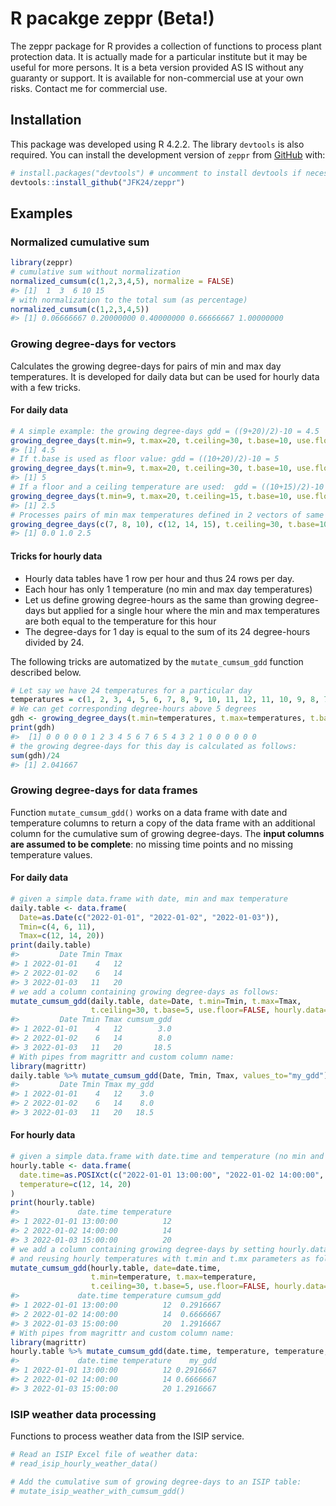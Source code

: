 
<!-- README.md is generated from README.Rmd. Please edit that file -->

# R pacakge zeppr (Beta!)

<!-- badges: start -->
<!-- badges: end -->

The zeppr package for R provides a collection of functions to process
plant protection data. It is actually made for a particular institute
but it may be useful for more persons. It is a beta version provided AS
IS without any guaranty or support. It is available for non-commercial
use at your own risks. Contact me for commercial use.

## Installation

This package was developed using R 4.2.2. The library `devtools` is also
required. You can install the development version of `zeppr` from
[GitHub](https://github.com/) with:

``` r
# install.packages("devtools") # uncomment to install devtools if necessary 
devtools::install_github("JFK24/zeppr")
```

## Examples

### Normalized cumulative sum

``` r
library(zeppr)
# cumulative sum without normalization
normalized_cumsum(c(1,2,3,4,5), normalize = FALSE)
#> [1]  1  3  6 10 15
# with normalization to the total sum (as percentage)
normalized_cumsum(c(1,2,3,4,5))
#> [1] 0.06666667 0.20000000 0.40000000 0.66666667 1.00000000
```

### Growing degree-days for vectors

Calculates the growing degree-days for pairs of min and max day
temperatures. It is developed for daily data but can be used for hourly
data with a few tricks.

#### For daily data

``` r
# A simple example: the growing degree-days gdd = ((9+20)/2)-10 = 4.5
growing_degree_days(t.min=9, t.max=20, t.ceiling=30, t.base=10, use.floor=FALSE)
#> [1] 4.5
# If t.base is used as floor value: gdd = ((10+20)/2)-10 = 5
growing_degree_days(t.min=9, t.max=20, t.ceiling=30, t.base=10, use.floor=TRUE)
#> [1] 5
# If a floor and a ceiling temperature are used:  gdd = ((10+15)/2)-10 = 2.5
growing_degree_days(t.min=9, t.max=20, t.ceiling=15, t.base=10, use.floor=TRUE)
#> [1] 2.5
# Processes pairs of min max temperatures defined in 2 vectors of same length
growing_degree_days(c(7, 8, 10), c(12, 14, 15), t.ceiling=30, t.base=10, use.floor=FALSE)
#> [1] 0.0 1.0 2.5
```

#### Tricks for hourly data

- Hourly data tables have 1 row per hour and thus 24 rows per day.
- Each hour has only 1 temperature (no min and max day temperatures)
- Let us define growing degree-hours as the same than growing
  degree-days but applied for a single hour where the min and max
  temperatures are both equal to the temperature for this hour
- The degree-days for 1 day is equal to the sum of its 24 degree-hours
  divided by 24.

The following tricks are automatized by the `mutate_cumsum_gdd` function
described below.

``` r
# Let say we have 24 temperatures for a particular day
temperatures = c(1, 2, 3, 4, 5, 6, 7, 8, 9, 10, 11, 12, 11, 10, 9, 8, 7, 6, 5, 4, 3, 2, 1, 0)
# We can get corresponding degree-hours above 5 degrees
gdh <- growing_degree_days(t.min=temperatures, t.max=temperatures, t.base=5)
print(gdh)
#>  [1] 0 0 0 0 0 1 2 3 4 5 6 7 6 5 4 3 2 1 0 0 0 0 0 0
# the growing degree-days for this day is calculated as follows:
sum(gdh)/24
#> [1] 2.041667
```

### Growing degree-days for data frames

Function `mutate_cumsum_gdd()` works on a data frame with date and
temperature columns to return a copy of the data frame with an
additional column for the cumulative sum of growing degree-days. The
**input columns are assumed to be complete**: no missing time points and
no missing temperature values.

#### For daily data

``` r
# given a simple data.frame with date, min and max temperature
daily.table <- data.frame(
  Date=as.Date(c("2022-01-01", "2022-01-02", "2022-01-03")),
  Tmin=c(4, 6, 11),
  Tmax=c(12, 14, 20))
print(daily.table)
#>         Date Tmin Tmax
#> 1 2022-01-01    4   12
#> 2 2022-01-02    6   14
#> 3 2022-01-03   11   20
# we add a column containing growing degree-days as follows:
mutate_cumsum_gdd(daily.table, date=Date, t.min=Tmin, t.max=Tmax, 
                  t.ceiling=30, t.base=5, use.floor=FALSE, hourly.data=FALSE)
#>         Date Tmin Tmax cumsum_gdd
#> 1 2022-01-01    4   12        3.0
#> 2 2022-01-02    6   14        8.0
#> 3 2022-01-03   11   20       18.5
# With pipes from magrittr and custom column name:
library(magrittr)
daily.table %>% mutate_cumsum_gdd(Date, Tmin, Tmax, values_to="my_gdd")
#>         Date Tmin Tmax my_gdd
#> 1 2022-01-01    4   12    3.0
#> 2 2022-01-02    6   14    8.0
#> 3 2022-01-03   11   20   18.5
```

#### For hourly data

``` r
# given a simple data.frame with date.time and temperature (no min and max)
hourly.table <- data.frame(
  date.time=as.POSIXct(c("2022-01-01 13:00:00", "2022-01-02 14:00:00", "2022-01-03 15:00:00")),
  temperature=c(12, 14, 20)
)
print(hourly.table)
#>             date.time temperature
#> 1 2022-01-01 13:00:00          12
#> 2 2022-01-02 14:00:00          14
#> 3 2022-01-03 15:00:00          20
# we add a column containing growing degree-days by setting hourly.data to TRUE 
# and reusing hourly temperatures with t.min and t.mx parameters as follows:
mutate_cumsum_gdd(hourly.table, date=date.time, 
                  t.min=temperature, t.max=temperature, 
                  t.ceiling=30, t.base=5, use.floor=FALSE, hourly.data=TRUE)
#>             date.time temperature cumsum_gdd
#> 1 2022-01-01 13:00:00          12  0.2916667
#> 2 2022-01-02 14:00:00          14  0.6666667
#> 3 2022-01-03 15:00:00          20  1.2916667
# With pipes from magrittr and custom column name:
library(magrittr)
hourly.table %>% mutate_cumsum_gdd(date.time, temperature, temperature, hourly.data=TRUE, values_to="my_gdd")
#>             date.time temperature    my_gdd
#> 1 2022-01-01 13:00:00          12 0.2916667
#> 2 2022-01-02 14:00:00          14 0.6666667
#> 3 2022-01-03 15:00:00          20 1.2916667
```

### ISIP weather data processing

Functions to process weather data from the ISIP service.

``` r
# Read an ISIP Excel file of weather data:
# read_isip_hourly_weather_data()

# Add the cumulative sum of growing degree-days to an ISIP table:
# mutate_isip_weather_with_cumsum_gdd()
```
